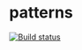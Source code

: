 # patterns

[![Build status](https://ci.appveyor.com/api/projects/status/0csdr02xtn87nvej?svg=true)](https://ci.appveyor.com/project/AlenaLeskina/patterns)
